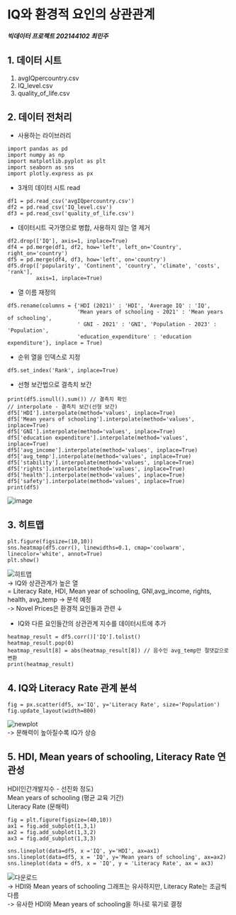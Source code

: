 # IQ와 환경적 요인의 상관관계
##### 빅데이터 프로젝트 202144102 최민주

## 1. 데이터 시트
1. avgIQpercountry.csv
2. IQ_level.csv
3. quality_of_life.csv

## 2. 데이터 전처리
* 사용하는 라이브러리
```
import pandas as pd
import numpy as np
import matplotlib.pyplot as plt
import seaborn as sns
import plotly.express as px
```
* 3개의 데이터 시트 read
```
df1 = pd.read_csv('avgIQpercountry.csv')
df2 = pd.read_csv('IQ_level.csv')
df3 = pd.read_csv('quality_of_life.csv')
```
* 데이터시트 국가명으로 병합, 사용하지 않는 열 제거
```
df2.drop(['IQ'], axis=1, inplace=True)
df4 = pd.merge(df1, df2, how='left', left_on='Country', right_on='country')
df5 = pd.merge(df4, df3, how='left', on='country')
df5.drop(['popularity', 'Continent', 'country', 'climate', 'costs', 'rank'],
         axis=1, inplace=True)
```
* 열 이름 재정의
```
df5.rename(columns = {'HDI (2021)' : 'HDI', 'Average IQ' : 'IQ',
                      'Mean years of schooling - 2021' : 'Mean years of schooling',
                      ' GNI - 2021' : 'GNI', 'Population - 2023' : 'Population',
                      'education_expenditure' : 'education expenditure'}, inplace = True)
```
* 순위 열을 인덱스로 지정
```
df5.set_index('Rank', inplace=True)
```
* 선형 보간법으로 결측치 보간
```
print(df5.isnull().sum()) // 결측치 확인
// interpolate - 결측치 보간(선형 보간)
df5['HDI'].interpolate(method='values', inplace=True)
df5['Mean years of schooling'].interpolate(method='values', inplace=True)
df5['GNI'].interpolate(method='values', inplace=True)
df5['education expenditure'].interpolate(method='values', inplace=True)
df5['avg_income'].interpolate(method='values', inplace=True)
df5['avg_temp'].interpolate(method='values', inplace=True)
df5['stability'].interpolate(method='values', inplace=True)
df5['rights'].interpolate(method='values', inplace=True)
df5['health'].interpolate(method='values', inplace=True)
df5['safety'].interpolate(method='values', inplace=True)
print(df5)
```
![image](https://github.com/lllllIIlI/study/assets/93465102/423218f7-375b-4a65-bfe8-0a3da4ea9ceb)

## 3. 히트맵
```
plt.figure(figsize=(10,10))
sns.heatmap(df5.corr(), linewidths=0.1, cmap='coolwarm', linecolor='white', annot=True)
plt.show()
```
![히트맵](https://github.com/lllllIIlI/study/assets/93465102/0c1dad43-798e-4b14-9663-bf53bb887107) <br>
-> IQ와 상관관계가 높은 열 <br>
         = Literacy Rate, HDI, Mean year of schooling, GNI,avg_income, rights, health, avg_temp -> 분석 예정 <br>
-> Novel Prices은 환경적 요인들과 관련 ↓ <br>

* IQ와 다른 요인들간의 상관관계 지수를 데이터시트에 추가
```
heatmap_result = df5.corr()['IQ'].tolist()
heatmap_result.pop(0)
heatmap_result[8] = abs(heatmap_result[8]) // 음수인 avg_temp만 절댓값으로 변환
print(heatmap_result)
```

## 4. IQ와 Literacy Rate 관계 분석
```
fig = px.scatter(df5, x='IQ', y='Literacy Rate', size='Population')
fig.update_layout(width=800)
```
![newplot](https://github.com/lllllIIlI/study/assets/93465102/4fa5772e-b4a3-4ba4-afbb-a8c918c1632a) <br> 
-> 문해력이 높아질수록 IQ가 상승

## 5. HDI, Mean years of schooling, Literacy Rate 연관성
HDI(인간개발지수 - 선진화 정도) <br>
Mean years of schooling (평균 교육 기간) <br>
Literacy Rate (문해력) <br>
```
fig = plt.figure(figsize=(40,10))
ax1 = fig.add_subplot(1,3,1)
ax2 = fig.add_subplot(1,3,2)
ax3 = fig.add_subplot(1,3,3)

sns.lineplot(data=df5, x ='IQ', y='HDI', ax=ax1)
sns.lineplot(data=df5, x = 'IQ', y='Mean years of schooling', ax=ax2)
sns.lineplot(data = df5, x = 'IQ', y = 'Literacy Rate', ax = ax3)
```
![다운로드](https://github.com/lllllIIlI/study/assets/93465102/f4c8abaa-4f2f-44e1-8dee-c6d196ba31af)
<br>
-> HDI와 Mean years of schooling 그래프는 유사하지만, Literacy Rate는 조금씩 다름 <br>
-> 유사한 HDI와 Mean years of schooling을 하나로 묶기로 결정
